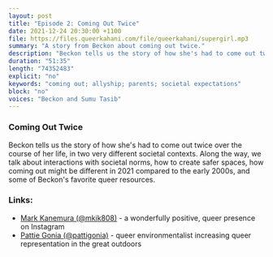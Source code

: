 ```yaml
---
layout: post
title: "Episode 2: Coming Out Twice"
date: 2021-12-24 20:30:00 +1100
file: https://files.queerkahani.com/file/queerkahani/supergirl.mp3
summary: "A story from Beckon about coming out twice."
description: "Beckon tells us the story of how she's had to come out twice over the course of her life, in two very different societal contexts. Along the way, we talk about interactions with societal norms, how to create safer spaces, how coming out might be different in 2021 compared to the early 2000s, and some of Beckon's favorite queer resources."
duration: "51:35" 
length: "74352483"
explicit: "no" 
keywords: "coming out; allyship; parents; societal expectations"
block: "no" 
voices: "Beckon and Sumu Tasib"
---
```


### Coming Out Twice

Beckon tells us the story of how she's had to come out twice over the course of her life, in two very different societal contexts. Along the way, we talk about interactions with societal norms, how to create safer spaces, how coming out might be different in 2021 compared to the early 2000s, and some of Beckon's favorite queer resources.

### Links: 

- [Mark Kanemura (@mkik808)](https://www.instagram.com/mkik808/) - a wonderfully positive, queer presence on Instagram
- [Pattie Gonia (@pattigonia)](https://www.instagram.com/pattiegonia/) - queer environmentalist increasing queer representation in the great outdoors
